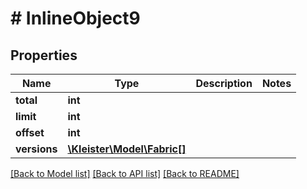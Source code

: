 # # InlineObject9

## Properties

Name | Type | Description | Notes
------------ | ------------- | ------------- | -------------
**total** | **int** |  |
**limit** | **int** |  |
**offset** | **int** |  |
**versions** | [**\Kleister\Model\Fabric[]**](Fabric.md) |  |

[[Back to Model list]](../../README.md#models) [[Back to API list]](../../README.md#endpoints) [[Back to README]](../../README.md)

